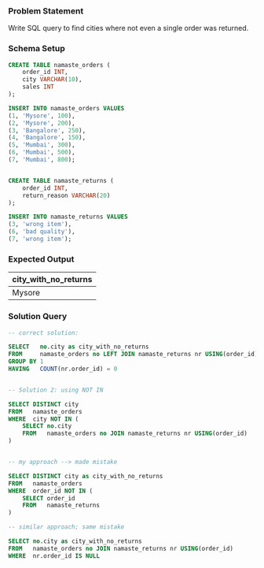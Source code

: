### Problem Statement 

Write SQL query to find cities where not even a single order was returned.

### Schema Setup

```sql
CREATE TABLE namaste_orders (
    order_id INT,
    city VARCHAR(10),
    sales INT
);

INSERT INTO namaste_orders VALUES 
(1, 'Mysore', 100),
(2, 'Mysore', 200),
(3, 'Bangalore', 250),
(4, 'Bangalore', 150),
(5, 'Mumbai', 300),
(6, 'Mumbai', 500),
(7, 'Mumbai', 800);


CREATE TABLE namaste_returns (
    order_id INT,
    return_reason VARCHAR(20)
);

INSERT INTO namaste_returns VALUES 
(3, 'wrong item'),
(6, 'bad quality'),
(7, 'wrong item');
```

### Expected Output

city_with_no_returns |
--|
Mysore |


### Solution Query

```sql
-- correct solution:

SELECT   no.city as city_with_no_returns
FROM     namaste_orders no LEFT JOIN namaste_returns nr USING(order_id)
GROUP BY 1
HAVING   COUNT(nr.order_id) = 0


-- Solution 2: using NOT IN

SELECT DISTINCT city
FROM   namaste_orders
WHERE  city NOT IN (
    SELECT no.city
    FROM   namaste_orders no JOIN namaste_returns nr USING(order_id)
)


-- my approach --> made mistake

SELECT DISTINCT city as city_with_no_returns
FROM   namaste_orders
WHERE  order_id NOT IN (
	SELECT order_id
	FROM   namaste_returns
)

-- similar approach; same mistake

SELECT no.city as city_with_no_returns
FROM   namaste_orders no JOIN namaste_returns nr USING(order_id)
WHERE  nr.order_id IS NULL
```

